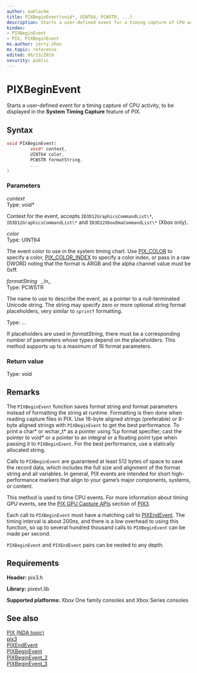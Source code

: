 ```yaml
---
author: aablackm
title: PIXBeginEvent(void*, UINT64, PCWSTR, ...)
description: Starts a user-defined event for a timing capture of CPU activity, to be displayed in the **System Timing Capture** feature of PIX.
kindex:
- PIXBeginEvent
- PIX, PIXBeginEvent
ms.author: jerry.zhou
ms.topic: reference
edited: 06/13/2019
security: public
---
```


# PIXBeginEvent  
  
Starts a user-defined event for a timing capture of CPU activity, to be displayed in the **System Timing Capture** feature of PIX.  

## Syntax  
  
```cpp
void PIXBeginEvent(  
         void* context,  
         UINT64 color,  
         PCWSTR formatString,
         ...  
)  
```  


### Parameters  
  
*context* &nbsp;&nbsp;  
Type: void*  
  
Context for the event, accepts `ID3D12GraphicsCommandList\*`, `ID3D12GraphicsCommandList\*` and `ID3D12XboxDmaCommandList\*` (Xbox only).  

*color* &nbsp;&nbsp;  
Type: UINT64  
  
The event color to use in the system timing chart. Use [PIX_COLOR](pix_color.md) to specify a color, [PIX_COLOR_INDEX](pix_color_index.md) to specify a color index, or pass in a raw DWORD noting that the format is ARGB and the alpha channel value must be 0xff.  

*formatString* &nbsp;&nbsp;\_In\_  
Type: PCWSTR  
  
The name to use to describe the event, as a pointer to a null-terminated Unicode string. The string may specify zero or more optional string format placeholders, very similar to `sprintf` formatting.  
  
Type: ...  
  
If placeholders are used in *formatString*, there must be a corresponding number of parameters whose types depend on the placeholders. This method supports up to a maximum of 16 format parameters.  
  
### Return value
  
Type: void
  
## Remarks  
  
The `PIXBeginEvent` function saves format string and format parameters instead of formatting the string at runtime. Formatting is then done when reading capture files in PIX. Use 16-byte aligned strings (preferable) or 8-byte aligned strings with `PIXBeginEvent` to get the best performance. To print a char\* or wchar_t\* as a pointer using %p format specifier, cast the pointer to void\* or a pointer to an integral or a floating point type when passing it to `PIXBeginEvent`. For the best performance, use a statically allocated string.  

Calls to `PIXBeginEvent` are guaranteed at least 512 bytes of space to save the record data, which includes the full size and alignment of the format string and all variables. In general, PIX events are intended for short high-performance markers that align to your game’s major components, systems, or content.  

This method is used to time CPU events. For more information about timing GPU events, see the [PIX GPU Capture APIs](../pix3_members.md#pixgpucaptureapis) section of [PIX3](../pix3_members.md).  

Each call to `PIXBeginEvent` must have a matching call to [PIXEndEvent](pixendevent.md). The timing interval is about 200ns, and there is a low overhead to using this function, so up to several hundred thousand calls to `PIXBeginEvent` can be made per second.  
  
`PIXBeginEvent` and `PIXEndEvent` pairs can be nested to any depth.  
  
  
## Requirements  
  
**Header:** pix3.h
  
**Library:** pixevt.lib
  
**Supported platforms:** Xbox One family consoles and Xbox Series consoles  
  
## See also  
  
[PIX (NDA topic)](../../../../tools-console/xbox-tools-and-apis/pix/pix.md)  
[pix3](../pix3_members.md)  
[PIXEndEvent](pixendevent.md)  
[PIXBeginEvent](pixbeginevent.md)  
[PIXBeginEvent_2](pixbeginevent_2.md)  
[PIXBeginEvent_3](pixbeginevent_3.md)  